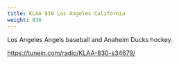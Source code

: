 ```yaml
---
title: KLAA 830 Los Angeles California
weight: 830
---
```

Los Angeles Angels baseball and Anaheim Ducks hockey.

https://tunein.com/radio/KLAA-830-s34679/
